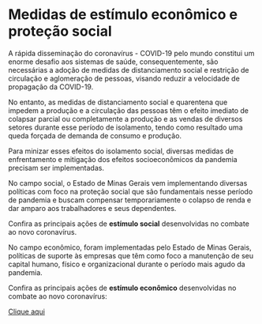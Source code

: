 
# Medidas de estímulo econômico e proteção social

A rápida disseminação do coronavírus - COVID-19 pelo mundo constitui um enorme desafio aos sistemas de saúde, consequentemente, são necessárias a adoção de medidas de distanciamento social e restrição de circulação e aglomeração de pessoas, visando reduzir a velocidade de propagação da COVID-19. 

No entanto, as medidas de distanciamento social e quarentena que impedem a produção e a circulação das pessoas têm o efeito imediato de colapsar parcial ou completamente a produção e as vendas de diversos setores durante esse período de isolamento, tendo como resultado uma queda forçada de demanda de consumo e produção. 

Para minizar esses efeitos do isolamento social, diversas medidas de enfrentamento e mitigação dos efeitos socioeconômicos da pandemia precisam ser implementadas.

No campo social, o Estado de Minas Gerais vem implementando diversas políticas com foco na proteção social que são fundamentais nesse período de pandemia e buscam compensar temporariamente o colapso de renda e dar amparo aos trabalhadores e seus dependentes. 

Confira as principais ações de **estímulo social** desenvolvidas no combate ao novo coronavírus. 

No campo econômico, foram implementadas pelo Estado de Minas Gerais, políticas de suporte às empresas que têm como foco a manutenção de seu capital humano, físico e organizacional durante o período mais agudo da pandemia. 

Confira as principais ações de **estímulo econômico** desenvolvidas no combate ao novo coronavírus:

[Clique aqui](http://www.desenvolvimento.mg.gov.br/application/noticias/noticia/1040/sistema-de-desenvolvimento-economico-no-enfrentamento-a-covid-19)

